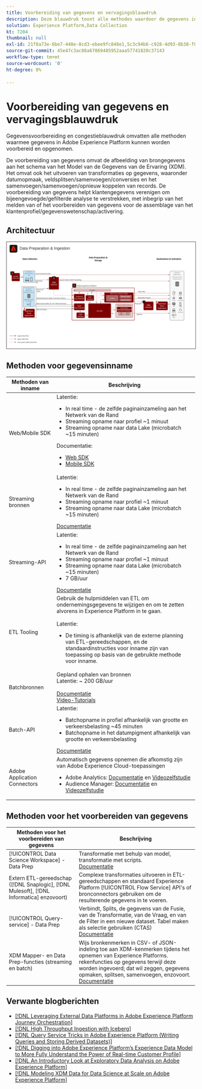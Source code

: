 ```yaml
---
title: Voorbereiding van gegevens en vervagingsblauwdruk
description: Deze blauwdruk toont alle methodes waardoor de gegevens in Adobe Experience Platform kunnen worden opgenomen en worden voorbereid.
solution: Experience Platform,Data Collection
kt: 7204
thumbnail: null
exl-id: 21f8a73e-6be7-448e-8cd3-ebee9fc848e1,5c3c94b6-c928-4d93-8b38-f8bd2aad2e68
source-git-commit: 45e47c3ac88a67069485952aaa57741820c37143
workflow-type: tm+mt
source-wordcount: '0'
ht-degree: 0%

---
```


# Voorbereiding van gegevens en vervagingsblauwdruk

Gegevensvoorbereiding en congestieblauwdruk omvatten alle methoden waarmee gegevens in Adobe Experience Platform kunnen worden voorbereid en opgenomen.

De voorbereiding van gegevens omvat de afbeelding van brongegevens aan het schema van het Model van de Gegevens van de Ervaring (XDM). Het omvat ook het uitvoeren van transformaties op gegevens, waaronder datumopmaak, veldsplitsen/samenvoegen/conversies en het samenvoegen/samenvoegen/opnieuw koppelen van records. De voorbereiding van gegevens helpt klantengegevens verenigen om bijeengevoegde/gefilterde analyse te verstrekken, met inbegrip van het melden van of het voorbereiden van gegevens voor de assemblage van het klantenprofiel/gegevenswetenschap/activering.

## Architectuur

<img src="assets/data_ingestion.png" alt="Referentiearchitectuur voor de blauwdruk voor gegevensvoorbereiding en insluiting" style="border:1px solid #4a4a4a" />

## Methoden voor gegevensinname

| Methoden van inname | Beschrijving |
|------------------------------|-----------------------------------------------------------------------------------------------------------------------------------------------------------------------------------------------------------------------------------------------------------------------------------------------------------------------------------------------------------------------------------------------------------------------------------------|
| Web/Mobile SDK | Latentie:<ul><li>In real time - de zelfde paginainzameling aan het Netwerk van de Rand</li><li>Streaming opname naar profiel ~1 minuut</li><li>Streaming opname naar data Lake (microbatch ~15 minuten)</ul>Documentatie: <ul><li>[Web SDK](https://experienceleague.adobe.com/docs/web-sdk.html)</li><li>[Mobile SDK](https://experienceleague.adobe.com/docs/mobile.html?lang=en)</li></ul> |
| Streaming bronnen | Latentie:<ul><li>In real time - de zelfde paginainzameling aan het Netwerk van de Rand</li><li>Streaming opname naar profiel ~1 minuut</li><li>Streaming opname naar data Lake (microbatch ~15 minuten)</li></ul>[Documentatie](https://experienceleague.adobe.com/docs/experience-platform/sources/home.html?lang=en#connectors) |
| Streaming-API | Latentie:<ul><li>In real time - de zelfde paginainzameling aan het Netwerk van de Rand</li><li>Streaming opname naar profiel ~1 minuut</li><li>Streaming opname naar data Lake (microbatch ~15 minuten)</li><li>7 GB/uur</li></ul>[Documentatie](https://experienceleague.adobe.com/docs/experience-platform/ingestion/streaming/overview.html?lang=en#what-can-you-do-with-streaming-ingestion%3F) |
| ETL Tooling | Gebruik de hulpmiddelen van ETL om ondernemingsgegevens te wijzigen en om te zetten alvorens in Experience Platform in te gaan.<br><br>Latentie:<ul><li>De timing is afhankelijk van de externe planning van ETL-gereedschappen, en de standaardinstructies voor inname zijn van toepassing op basis van de gebruikte methode voor inname.</li></ul> |
| Batchbronnen | Gepland ophalen van bronnen<br>Latentie: ~ 200 GB/uur<br><br>[Documentatie](https://experienceleague.adobe.com/docs/experience-platform/sources/home.html?lang=en#connectors)<br>[Video-Tutorials](https://experienceleague.adobe.com/docs/platform-learn/tutorials/sources/overview.html) |
| Batch-API | Latentie:<ul><li>Batchopname in profiel afhankelijk van grootte en verkeersbelasting ~45 minuten</li><li>Batchopname in het datumpigment afhankelijk van grootte en verkeersbelasting</li></ul>[Documentatie](https://experienceleague.adobe.com/docs/experience-platform/ingestion/batch/overview.html?lang=en#batch) |
| Adobe Application Connectors | Automatisch gegevens opnemen die afkomstig zijn van Adobe Experience Cloud-toepassingen<ul><li>Adobe Analytics: [Documentatie](https://experienceleague.adobe.com/docs/experience-platform/sources/connectors/adobe-applications/analytics.html?lang=en#connectors) en [Videozelfstudie](https://experienceleague.adobe.com/docs/platform-learn/tutorials/sources/ingest-data-from-adobe-analytics.html)</li><li>Audience Manager: [Documentatie](https://experienceleague.adobe.com/docs/experience-platform/sources/connectors/adobe-applications/audience-manager.html?lang=en#connectors) en [Videozelfstudie](https://experienceleague.adobe.com/docs/platform-learn/tutorials/sources/ingest-data-from-aam.html)</li></ul> |


## Methoden voor het voorbereiden van gegevens

| Methoden voor het voorbereiden van gegevens | Beschrijving |
|------------------------------------------------------------|------------------------------------------------------------------------------------------------------------------------------------------------------------------------------------------------------------------------------------------------------------------------------------------------|
| [!UICONTROL Data Science Workspace]  - Data Prep | Transformatie met behulp van model, transformatie met scripts.<br>[Documentatie](https://experienceleague.adobe.com/docs/experience-platform/data-science-workspace/home.html?lang=en) |
| Extern ETL-gereedschap ([!DNL Snaplogic], [!DNL Mulesoft], [!DNL Informatica] enzovoort) | Complexe transformaties uitvoeren in ETL-gereedschappen en standaard Experience Platform [!UICONTROL Flow Service] API&#39;s of bronconnectors gebruiken om de resulterende gegevens in te voeren. |
| [!UICONTROL Query-service]  - Data Prep | Verbindt, Splits, de gegevens van de Fusie, van de Transformatie, van de Vraag, en van de Filter in een nieuwe dataset. Tabel maken als selectie gebruiken (CTAS) <br>[Documentatie](https://experienceleague.adobe.com/docs/experience-platform/query/home.html?lang=en#sql) |
| XDM Mapper- en Data Prep-functies (streaming en batch) | Wijs bronkenmerken in CSV- of JSON-indeling toe aan XDM-kenmerken tijdens het opnemen van Experience Platforms.<br>rekenfuncties op gegevens terwijl deze worden ingevoerd; dat wil zeggen, gegevens opmaken, splitsen, samenvoegen, enzovoort.<br>[Documentatie](https://experienceleague.adobe.com/docs/experience-platform/data-prep/home.html?lang=en) |

## Verwante blogberichten

* [[!DNL Leveraging External Data Platforms in Adobe Experience Platform Journey Orchestration]](https://medium.com/adobetech/leveraging-external-data-platforms-in-adobe-experience-platform-journey-orchestration-54fc6134fe17?source=your_stories_page-------------------------------------)
* [[!DNL High Throughput Ingestion with Iceberg]](https://medium.com/adobetech/high-throughput-ingestion-with-iceberg-ccf7877a413f?source=your_stories_page-------------------------------------)
* [[!DNL Query Service Tricks in Adobe Experience Platform (Writing Queries and Storing Derived Datasets)]](https://medium.com/adobetech/query-service-tricks-in-adobe-experience-platform-writing-queries-and-storing-derived-datasets-eaee0d6d683e?source=your_stories_page-------------------------------------)
* [[!DNL Digging into Adobe Experience Platform’s Experience Data Model to More Fully Understand the Power of Real-time Customer Profile]](https://medium.com/adobetech/digging-into-adobe-experience-platforms-experience-data-model-to-more-fully-understand-the-power-3e109271e04f?source=your_stories_page-------------------------------------)
* [[!DNL An Introductory Look at Exploratory Data Analysis on Adobe Experience Platform]](https://medium.com/adobetech/an-introductory-look-at-exploratory-data-analysis-on-adobe-experience-platform-1bfce7501d9a?source=your_stories_page-------------------------------------)
* [[!DNL Modeling XDM Data for Data Science at Scale on Adobe Experience Platform]](https://medium.com/adobetech/modeling-xdm-data-for-data-science-at-scale-on-adobe-experience-platform-222bb2a6dbf7?source=your_stories_page-------------------------------------)
